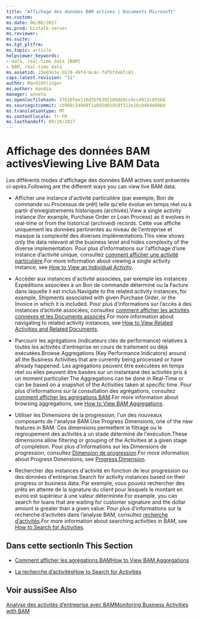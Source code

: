 ```yaml
---
title: "Affichage des données BAM actives | Documents Microsoft"
ms.custom: 
ms.date: 06/08/2017
ms.prod: biztalk-server
ms.reviewer: 
ms.suite: 
ms.tgt_pltfrm: 
ms.topic: article
helpviewer_keywords:
- data, real-time data [BAM]
- BAM, real-time data
ms.assetid: 23e6561e-b570-49f4-bc4c-f4fbfde6fc81
caps.latest.revision: "11"
author: MandiOhlinger
ms.author: mandia
manager: anneta
ms.openlocfilehash: 37610fee118d2bf6392189dddccdccd912c055b8
ms.sourcegitcommit: cb908c540d8f1a692d01dc8f313e16cb4b4e696d
ms.translationtype: MT
ms.contentlocale: fr-FR
ms.lasthandoff: 09/20/2017
---
```

# <a name="viewing-live-bam-data"></a><span data-ttu-id="d572e-102">Affichage des données BAM actives</span><span class="sxs-lookup"><span data-stu-id="d572e-102">Viewing Live BAM Data</span></span>
<span data-ttu-id="d572e-103">Les différents modes d'affichage des données BAM actives sont présentés ci-après.</span><span class="sxs-lookup"><span data-stu-id="d572e-103">Following are the different ways you can view live BAM data.</span></span>  
  
-   <span data-ttu-id="d572e-104">Afficher une instance d'activité particulière (par exemple, Bon de commande ou Processus de prêt) telle qu'elle évolue en temps réel ou à partir d'enregistrements historiques (archivés).</span><span class="sxs-lookup"><span data-stu-id="d572e-104">View a single activity instance (for example, Purchase Order or Loan Process) as it evolves in real-time or from the historical (archived) records.</span></span> <span data-ttu-id="d572e-105">Cette vue affiche uniquement les données pertinentes au niveau de l'entreprise et masque la complexité des diverses implémentations.</span><span class="sxs-lookup"><span data-stu-id="d572e-105">This view shows only the data relevant at the business level and hides complexity of the diverse implementation.</span></span> <span data-ttu-id="d572e-106">Pour plus d’informations sur l’affichage d’une instance d’activité unique, consultez [comment afficher une activité particulière](../core/how-to-view-an-individual-activity.md).</span><span class="sxs-lookup"><span data-stu-id="d572e-106">For more information about viewing a single activity instance, see [How to View an Individual Activity](../core/how-to-view-an-individual-activity.md).</span></span>  
  
-   <span data-ttu-id="d572e-107">Accéder aux instances d'activité associées, par exemple les instances Expéditions associées à un Bon de commande déterminé ou la Facture dans laquelle il est inclus.</span><span class="sxs-lookup"><span data-stu-id="d572e-107">Navigate to the related activity instances, for example, Shipments associated with given Purchase Order, or the Invoice in which it is included.</span></span> <span data-ttu-id="d572e-108">Pour plus d’informations sur l’accès à des instances d’activité associées, consultez [comment afficher les activités connexes et les Documents associés](../core/how-to-view-related-activities-and-related-documents.md).</span><span class="sxs-lookup"><span data-stu-id="d572e-108">For more information about navigating to related activity instances, see [How to View Related Activities and Related Documents](../core/how-to-view-related-activities-and-related-documents.md).</span></span>  
  
-   <span data-ttu-id="d572e-109">Parcourir les agrégations (indicateurs clés de performance) relatives à toutes les activités d'entreprise en cours de traitement ou déjà exécutées.</span><span class="sxs-lookup"><span data-stu-id="d572e-109">Browse Aggregations (Key Performance Indicators) around all the Business Activities that are currently being processed or have already happened.</span></span> <span data-ttu-id="d572e-110">Les agrégations peuvent être exécutées en temps réel ou elles peuvent être basées sur un instantané des activités pris à un moment particulier.</span><span class="sxs-lookup"><span data-stu-id="d572e-110">The Aggregations can be done in Real-Time or can be based on a snapshot of the Activities taken at specific time.</span></span> <span data-ttu-id="d572e-111">Pour plus d’informations sur la consultation des agrégations, consultez [comment afficher les agrégations BAM](../core/how-to-view-bam-aggregations.md).</span><span class="sxs-lookup"><span data-stu-id="d572e-111">For more information about browsing aggregations, see [How to View BAM Aggregations](../core/how-to-view-bam-aggregations.md).</span></span>  
  
-   <span data-ttu-id="d572e-112">Utiliser les Dimensions de la progression, l'un des nouveaux composants de l'analyse BAM.</span><span class="sxs-lookup"><span data-stu-id="d572e-112">Use Progress Dimensions, one of the new features in BAM.</span></span> <span data-ttu-id="d572e-113">Ces dimensions permettent le filtrage ou le regroupement des activités à un stade déterminé de l'exécution.</span><span class="sxs-lookup"><span data-stu-id="d572e-113">These dimensions allow filtering or grouping of the Activities at a given stage of completion.</span></span> <span data-ttu-id="d572e-114">Pour plus d’informations sur les Dimensions de progression, consultez [Dimension de progression](../core/progress-dimension.md).</span><span class="sxs-lookup"><span data-stu-id="d572e-114">For more information about Progress Dimensions, see [Progress Dimension](../core/progress-dimension.md).</span></span>  
  
-   <span data-ttu-id="d572e-115">Rechercher des instances d'activité en fonction de leur progression ou des données d'entreprise.</span><span class="sxs-lookup"><span data-stu-id="d572e-115">Search for activity instances based on their progress or business data.</span></span> <span data-ttu-id="d572e-116">Par exemple, vous pouvez rechercher des prêts en attente de la signature du client pour lesquels le montant en euros est supérieur à une valeur déterminée.</span><span class="sxs-lookup"><span data-stu-id="d572e-116">For example, you can search for loans that are waiting for customer signature and the dollar amount is greater than a given value.</span></span> <span data-ttu-id="d572e-117">Pour plus d’informations sur la recherche d’activités dans l’analyse BAM, consultez [recherche d’activités](../core/how-to-search-for-activities.md).</span><span class="sxs-lookup"><span data-stu-id="d572e-117">For more information about searching activities in BAM, see [How to Search for Activities](../core/how-to-search-for-activities.md).</span></span>  
  
## <a name="in-this-section"></a><span data-ttu-id="d572e-118">Dans cette section</span><span class="sxs-lookup"><span data-stu-id="d572e-118">In This Section</span></span>  
  
-   [<span data-ttu-id="d572e-119">Comment afficher les agrégations BAM</span><span class="sxs-lookup"><span data-stu-id="d572e-119">How to View BAM Aggregations</span></span>](../core/how-to-view-bam-aggregations.md)  
  
-   [<span data-ttu-id="d572e-120">La recherche d’activités</span><span class="sxs-lookup"><span data-stu-id="d572e-120">How to Search for Activities</span></span>](../core/how-to-search-for-activities.md)  
  
## <a name="see-also"></a><span data-ttu-id="d572e-121">Voir aussi</span><span class="sxs-lookup"><span data-stu-id="d572e-121">See Also</span></span>  
 [<span data-ttu-id="d572e-122">Analyse des activités d’entreprise avec BAM</span><span class="sxs-lookup"><span data-stu-id="d572e-122">Monitoring Business Activities with BAM</span></span>](../core/monitoring-business-activities-with-bam.md)